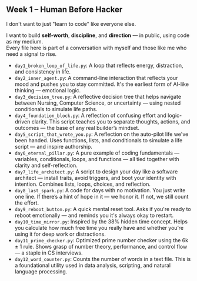 ## Week 1 – Human Before Hacker

I don't want to just "learn to code" like everyone else.

I want to build **self-worth**, **discipline**, and **direction** — in public, using code as my medium.  
Every file here is part of a conversation with myself and those like me who need a signal to rise.

- `day1_broken_loop_of_life.py`: A loop that reflects energy, distraction, and consistency in life.
- `day2_inner_agent.py`: A command-line interaction that reflects your mood and pushes you to stay committed. It's the earliest form of AI-like thinking — emotional logic.
- `day3_decision_tree.py`: A reflective decision tree that helps navigate between Nursing, Computer Science, or uncertainty — using nested conditionals to simulate life paths.
- `day4_foundation_block.py`: A reflection of confusing effort and logic-driven clarity. This script teaches you to separate thoughts, actions, and outcomes — the base of any real builder’s mindset.
- `day5_script_that_wrote_you.py`: A reflection on the auto-pilot life we've been handed. Uses functions, lists, and conditionals to simulate a life script — and inspire authorship.
- `day6_eternal_pillar.py`: A pure example of coding fundamentals — variables, conditionals, loops, and functions — all tied together with clarity and self-reflection.
- `day7_life_architect.py`: A script to design your day like a software architect — install traits, avoid triggers, and boot your identity with intention. Combines lists, loops, choices, and reflection.
- `day8_last_spark.py`: A code for days with no motivation. You just write one line. If there’s a hint of hope in it — we honor it. If not, we still count the effort.
- `day9_reboot_button.py`: A quick mental reset tool. Asks if you're ready to reboot emotionally — and reminds you it's always okay to restart.
- `day10_time_mirror.py`: Inspired by the 38% hidden time concept. Helps you calculate how much free time you really have and whether you’re using it for deep work or distractions.
- `day11_prime_checker.py`: Optimized prime number checker using the 6k ± 1 rule. Shows grasp of number theory, performance, and control flow — a staple in CS interviews.
- `day12_word_counter.py`: Counts the number of words in a text file. This is a foundational utility used in data analysis, scripting, and natural language processing.
